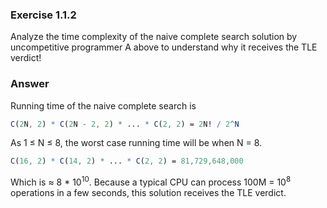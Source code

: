 ### Exercise 1.1.2
Analyze the time complexity of the naive complete search solution by
uncompetitive programmer A above to understand why it receives the TLE verdict!

### Answer
Running time of the naive complete search is

```mathematica
C(2N, 2) * C(2N - 2, 2) * ... * C(2, 2) = 2N! / 2^N
```

As 1 ≤ N ≤ 8, the worst case running time will be when N = 8.

``` mathematica
C(16, 2) * C(14, 2) * ... * C(2, 2) = 81,729,648,000
```

Which is ≈ 8 * 10<sup>10</sup>. Because a typical CPU can process 100M = 10<sup>8</sup> operations in a few seconds, this solution receives the TLE verdict.

